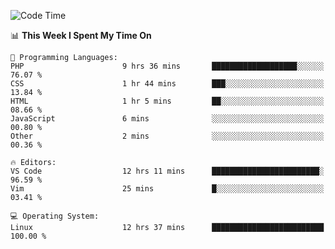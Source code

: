 <!-- [![Top Langs](https://github-readme-stats.vercel.app/api/top-langs/?username=gagahsyuja&theme=dracula&hide_border=true&border_radius=7)](https://github.com/anuraghazra/github-readme-stats) -->

<!--START_SECTION:waka-->
![Code Time](http://img.shields.io/badge/Code%20Time-30%20hrs%206%20mins-blue)

📊 **This Week I Spent My Time On** 

```text
💬 Programming Languages: 
PHP                      9 hrs 36 mins       ███████████████████░░░░░░   76.07 % 
CSS                      1 hr 44 mins        ███░░░░░░░░░░░░░░░░░░░░░░   13.84 % 
HTML                     1 hr 5 mins         ██░░░░░░░░░░░░░░░░░░░░░░░   08.66 % 
JavaScript               6 mins              ░░░░░░░░░░░░░░░░░░░░░░░░░   00.80 % 
Other                    2 mins              ░░░░░░░░░░░░░░░░░░░░░░░░░   00.36 % 

🔥 Editors: 
VS Code                  12 hrs 11 mins      ████████████████████████░   96.59 % 
Vim                      25 mins             █░░░░░░░░░░░░░░░░░░░░░░░░   03.41 % 

💻 Operating System: 
Linux                    12 hrs 37 mins      █████████████████████████   100.00 % 
```


<!--END_SECTION:waka-->
